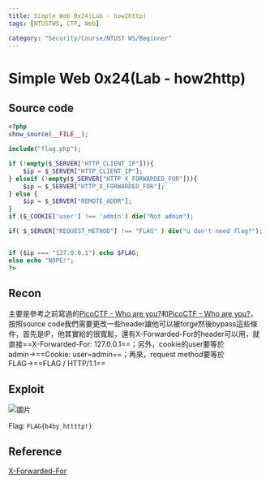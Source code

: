 ```yaml
---
title: Simple Web 0x24(Lab - how2http)
tags: [NTUSTWS, CTF, Web]

category: "Security/Course/NTUST WS/Beginner"
---
```


# Simple Web 0x24(Lab - how2http)
<!-- more -->

## Source code
```php
<?php
show_source(__FILE__);

include("flag.php");

if (!empty($_SERVER["HTTP_CLIENT_IP"])){
    $ip = $_SERVER["HTTP_CLIENT_IP"];
} elseif (!empty($_SERVER["HTTP_X_FORWARDED_FOR"])){
    $ip = $_SERVER["HTTP_X_FORWARDED_FOR"];
} else {
    $ip = $_SERVER["REMOTE_ADDR"];
}
if ($_COOKIE['user'] !== 'admin') die("Not admim");

if( $_SERVER["REQUEST_METHOD"] !== "FLAG" ) die("u don't need flag?");


if ($ip === "127.0.0.1") echo $FLAG;
else echo "NOPE!";
?>
```

## Recon
主要是參考之前寫過的[PicoCTF - Who are you?](https://hackmd.io/@SBK6401/B135SD0w2)和[PicoCTF - Who are you?](https://hackmd.io/@SBK6401/Syct_Ol0i#Challenge-picobrowser%F0%9F%8D%B0)，按照source code我們需要更改一些header讓他可以被forge然後bypass這些條件，首先是IP，他其實給的很寬鬆，還有X-Forwarded-For的header可以用，就直接==X-Forwarded-For: 127.0.0.1==；另外，cookie的user要等於admin→==Cookie: user=admin==；再來，request method要等於FLAG→==FLAG / HTTP/1.1==

## Exploit
![圖片](https://hackmd.io/_uploads/H14qGKvrp.png)

Flag: `FLAG{b4by_httttp!}`

## Reference
[X-Forwarded-For](https://developer.mozilla.org/en-US/docs/Web/HTTP/Headers/X-Forwarded-For)